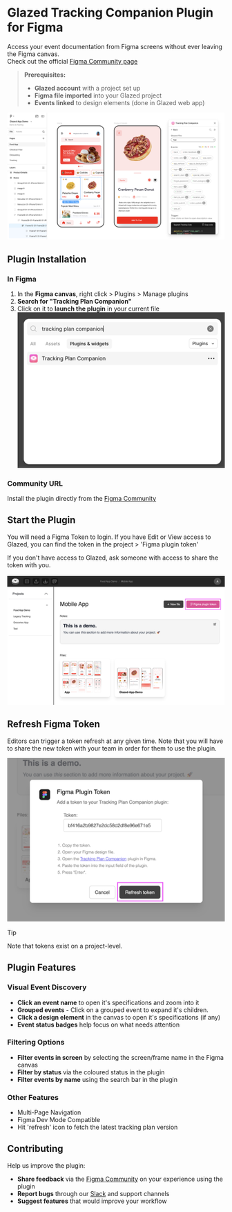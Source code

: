 # Glazed Tracking Companion Plugin for Figma

Access your event documentation from Figma screens without ever leaving the Figma canvas.  
Check out the official [Figma Community page](https://www.figma.com/community/plugin/1349786461796635832/tracking-plan-companion)

> **Prerequisites:**
>
> - **Glazed account** with a project set up
> - **Figma file imported** into your Glazed project
> - **Events linked** to design elements (done in Glazed web app)

![load Figma plugin](images/figma-tracking-plugin-overview.png)

## Plugin Installation

### In Figma

1. In the **Figma canvas**, right click > Plugins > Manage plugins
2. **Search for "Tracking Plan Companion"**
3. Click on it to **launch the plugin** in your current file
   ![load Figma plugin](images/tracking-plan-companion.png)

### Community URL

Install the plugin directly from the [Figma Community](https://www.figma.com/community/plugin/1349786461796635832)

## Start the Plugin

You will need a Figma Token to login. If you have Edit or View access to Glazed, you can find the token in the project > 'Figma plugin token'

If you don't have access to Glazed, ask someone with access to share the token with you.  
\
![Load Figma plugin](images/figma-plugin-token.png)

## Refresh Figma Token

Editors can trigger a token refresh at any given time. Note that you will have to share the new token with your team in order for them to use the plugin.

![Refresh Figma plugin](images/token-refresh.png)

> [!TIP]
> Note that tokens exist on a project-level.

## Plugin Features

### Visual Event Discovery

- **Click an event name** to open it's specifications and zoom into it
- **Grouped events** - Click on a grouped event to expand it's children.
- **Click a design element** in the canvas to open it's specifications (if any)
- **Event status badges** help focus on what needs attention

### Filtering Options

- **Filter events in screen** by selecting the screen/frame name in the Figma canvas
- **Filter by status** via the coloured status in the plugin
- **Filter events by name** using the search bar in the plugin

### Other Features

- Multi-Page Navigation
- Figma Dev Mode Compatible
- Hit 'refresh' icon to fetch the latest tracking plan version

## Contributing

Help us improve the plugin:

- **Share feedback** via the [Figma Community](https://www.figma.com/community/plugin/1349786461796635832) on your experience using the plugin
- **Report bugs** through our [Slack](https://join.slack.com/t/glazedanalytics/shared_invite/zt-27kt7tl3n-lkfs1mzqCzyVSKdkiQx2sA) and support channels
- **Suggest features** that would improve your workflow
